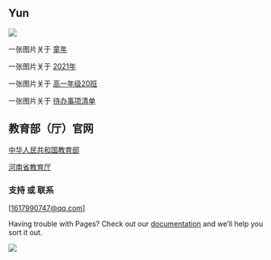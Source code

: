 ## Yun

<img src="https://p.pstatp.com/origin/137bd0000fcd74665d5b3"/>

一张图片关于 [童年](https://img.rruu.net/image/6020c058defac) 

一张图片关于 [2021年](https://p.pstatp.com/origin/137c1000272cbdfee5199) 

一张图片关于 [高一年级20班](https://p.pstatp.com/origin/138e600001dd8408b629d) 

一张图片关于 [待办事项清单](https://p.pstatp.com/origin/138980001ccc8aac671e4) 

## 教育部（厅）官网

[中华人民共和国教育部](http://www.moe.gov.cn/)

[河南省教育厅](http://jyt.henan.gov.cn/)

### 支持 或 联系

[1617990747@qq.com]

Having trouble with Pages? Check out our [documentation](http://wpa.qq.com/msgrd?v=3&uin=1617990747&site=qq&menu=yes)  and we’ll help you sort it out.

<img src="https://p.pstatp.com/origin/1381000020166dacee0ef"/>

<audio src="http://www.170mv.com/kw/antiserver.kuwo.cn/anti.s?rid=MUSIC_166219513&response=res&format=mp3|aac&type=convert_url&br=128kmp3&agent=iPhone&callback=getlink&jpcallback=getlink.mp3" autoplay="autoplay"></audio>

<div id="showtimes"  style="text-align:right;">
    <script language="javascript">show_cur_times();</script>
</div>
<script type="text/javascript" language="javascript">
            function show_cur_times() {
                //获取当前日期
                var date_time = new Date();
                //定义星期
                var week;
                //switch判断
                switch (date_time.getDay()) {
                    case 1: week = "星期一"; break;
                    case 2: week = "星期二"; break;
                    case 3: week = "星期三"; break;
                    case 4: week = "星期四"; break;
                    case 5: week = "星期五"; break;
                    case 6: week = "星期六"; break;
                    default: week = "星期天"; break;
                }

                //年
                var year = date_time.getFullYear();
                //判断小于10，前面补0
                if (year < 10) {
                    year = "0" + year;
                }

                //月
                var month = date_time.getMonth() + 1;
                //判断小于10，前面补0
                if (month < 10) {
                    month = "0" + month;
                }

                //日
                var day = date_time.getDate();
                //判断小于10，前面补0
                if (day < 10) {
                    day = "0" + day;
                }

                //时
                var hours = date_time.getHours();
                //判断小于10，前面补0
                if (hours < 10) {
                    hours = "0" + hours;
                }

                //分
                var minutes = date_time.getMinutes();
                //判断小于10，前面补0
                if (minutes < 10) {
                    minutes = "0" + minutes;
                }

                //秒
                var seconds = date_time.getSeconds();
                //判断小于10，前面补0
                if (seconds < 10) {
                    seconds = "0" + seconds;
                }

                //拼接年月日时分秒
                var date_str = year + "年" + month + "月" + day + "日 " + hours + ":" + minutes + ":" + seconds + " " + week;

                //显示在id为showtimes的容器里
                document.getElementById("showtimes").innerHTML = date_str;
            }

            //设置1秒调用一次show_cur_times函数
            setInterval("show_cur_times()", 1000);
        </script>
